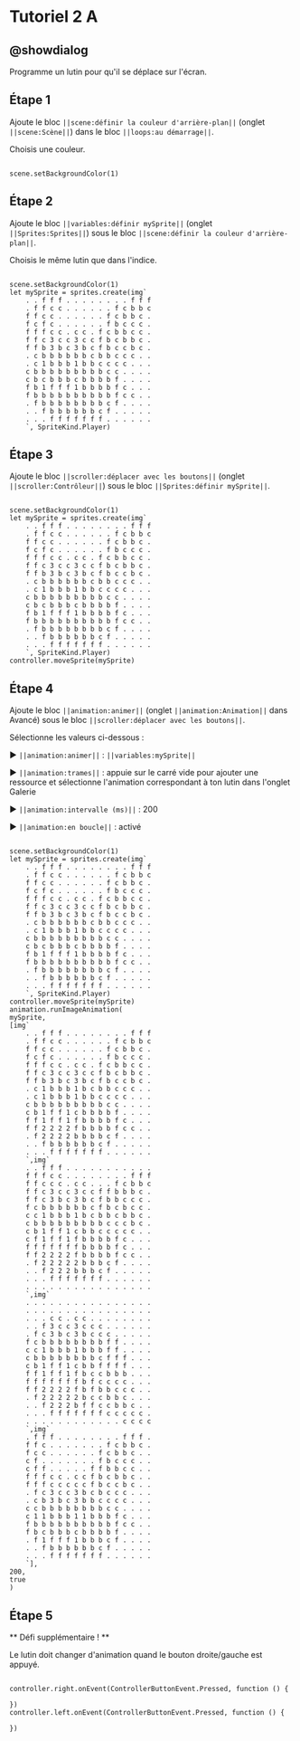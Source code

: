 # Tutoriel 2 A

## @showdialog

Programme un lutin pour qu'il se déplace sur l'écran.

## Étape 1

Ajoute le bloc ``||scene:définir la couleur d'arrière-plan||`` (onglet ``||scene:Scène||``) dans le bloc ``||loops:au démarrage||``.

Choisis une couleur.

```blocks

scene.setBackgroundColor(1)

```

## Étape 2

Ajoute le bloc ``||variables:définir mySprite||`` (onglet ``||Sprites:Sprites||``) sous le bloc ``||scene:définir la couleur d'arrière-plan||``.

Choisis le même lutin que dans l'indice.

```blocks

scene.setBackgroundColor(1)
let mySprite = sprites.create(img`
    . . f f f . . . . . . . . f f f 
    . f f c c . . . . . . f c b b c 
    f f c c . . . . . . f c b b c . 
    f c f c . . . . . . f b c c c . 
    f f f c c . c c . f c b b c c . 
    f f c 3 c c 3 c c f b c b b c . 
    f f b 3 b c 3 b c f b c c b c . 
    . c b b b b b b c b b c c c . . 
    . c 1 b b b 1 b b c c c c . . . 
    c b b b b b b b b b c c . . . . 
    c b c b b b c b b b b f . . . . 
    f b 1 f f f 1 b b b b f c . . . 
    f b b b b b b b b b b f c c . . 
    . f b b b b b b b b c f . . . . 
    . . f b b b b b b c f . . . . . 
    . . . f f f f f f f . . . . . . 
    `, SpriteKind.Player)

```

## Étape 3

Ajoute le bloc ``||scroller:déplacer avec les boutons||`` (onglet ``||scroller:Contrôleur||``) sous le bloc ``||Sprites:définir mySprite||``.

```blocks

scene.setBackgroundColor(1)
let mySprite = sprites.create(img`
    . . f f f . . . . . . . . f f f 
    . f f c c . . . . . . f c b b c 
    f f c c . . . . . . f c b b c . 
    f c f c . . . . . . f b c c c . 
    f f f c c . c c . f c b b c c . 
    f f c 3 c c 3 c c f b c b b c . 
    f f b 3 b c 3 b c f b c c b c . 
    . c b b b b b b c b b c c c . . 
    . c 1 b b b 1 b b c c c c . . . 
    c b b b b b b b b b c c . . . . 
    c b c b b b c b b b b f . . . . 
    f b 1 f f f 1 b b b b f c . . . 
    f b b b b b b b b b b f c c . . 
    . f b b b b b b b b c f . . . . 
    . . f b b b b b b c f . . . . . 
    . . . f f f f f f f . . . . . . 
    `, SpriteKind.Player)
controller.moveSprite(mySprite)

```

## Étape 4

Ajoute le bloc ``||animation:animer||`` (onglet ``||animation:Animation||`` dans Avancé) sous le bloc ``||scroller:déplacer avec les boutons||``.

Sélectionne les valeurs ci-dessous :

► ``||animation:animer||`` : ``||variables:mySprite||``

► ``||animation:trames||`` : appuie sur le carré vide pour ajouter une ressource et sélectionne l'animation correspondant à ton lutin dans l'onglet Galerie

► ``||animation:intervalle (ms)||`` : 200 

► ``||animation:en boucle||`` : activé

```blocks

scene.setBackgroundColor(1)
let mySprite = sprites.create(img`
    . . f f f . . . . . . . . f f f 
    . f f c c . . . . . . f c b b c 
    f f c c . . . . . . f c b b c . 
    f c f c . . . . . . f b c c c . 
    f f f c c . c c . f c b b c c . 
    f f c 3 c c 3 c c f b c b b c . 
    f f b 3 b c 3 b c f b c c b c . 
    . c b b b b b b c b b c c c . . 
    . c 1 b b b 1 b b c c c c . . . 
    c b b b b b b b b b c c . . . . 
    c b c b b b c b b b b f . . . . 
    f b 1 f f f 1 b b b b f c . . . 
    f b b b b b b b b b b f c c . . 
    . f b b b b b b b b c f . . . . 
    . . f b b b b b b c f . . . . . 
    . . . f f f f f f f . . . . . . 
    `, SpriteKind.Player)
controller.moveSprite(mySprite)
animation.runImageAnimation(
mySprite,
[img`
    . . f f f . . . . . . . . f f f 
    . f f c c . . . . . . f c b b c 
    f f c c . . . . . . f c b b c . 
    f c f c . . . . . . f b c c c . 
    f f f c c . c c . f c b b c c . 
    f f c 3 c c 3 c c f b c b b c . 
    f f b 3 b c 3 b c f b c c b c . 
    . c 1 b b b 1 b c b b c c c . . 
    . c 1 b b b 1 b b c c c c . . . 
    c b b b b b b b b b c c . . . . 
    c b 1 f f 1 c b b b b f . . . . 
    f f 1 f f 1 f b b b b f c . . . 
    f f 2 2 2 2 f b b b b f c c . . 
    . f 2 2 2 2 b b b b c f . . . . 
    . . f b b b b b b c f . . . . . 
    . . . f f f f f f f . . . . . . 
    `,img`
    . . f f f . . . . . . . . . . . 
    f f f c c . . . . . . . . f f f 
    f f c c c . c c . . . f c b b c 
    f f c 3 c c 3 c c f f b b b c . 
    f f c 3 b c 3 b c f b b c c c . 
    f c b b b b b b c f b c b c c . 
    c c 1 b b b 1 b c b b c b b c . 
    c b b b b b b b b b c c c b c . 
    c b 1 f f 1 c b b c c c c c . . 
    c f 1 f f 1 f b b b b f c . . . 
    f f f f f f f b b b b f c . . . 
    f f 2 2 2 2 f b b b b f c c . . 
    . f 2 2 2 2 2 b b b c f . . . . 
    . . f 2 2 2 b b b c f . . . . . 
    . . . f f f f f f f . . . . . . 
    . . . . . . . . . . . . . . . . 
    `,img`
    . . . . . . . . . . . . . . . . 
    . . . . . . . . . . . . . . . . 
    . . . c c . c c . . . . . . . . 
    . . f 3 c c 3 c c c . . . . . . 
    . f c 3 b c 3 b c c c . . . . . 
    f c b b b b b b b b f f . . . . 
    c c 1 b b b 1 b b b f f . . . . 
    c b b b b b b b b c f f f . . . 
    c b 1 f f 1 c b b f f f f . . . 
    f f 1 f f 1 f b c c b b b . . . 
    f f f f f f f b f c c c c . . . 
    f f 2 2 2 2 f b f b b c c c . . 
    . f 2 2 2 2 2 b c c b b c . . . 
    . . f 2 2 2 b f f c c b b c . . 
    . . . f f f f f f f c c c c c . 
    . . . . . . . . . . . . c c c c 
    `,img`
    . f f f . . . . . . . . f f f . 
    f f c . . . . . . . f c b b c . 
    f c c . . . . . . f c b b c . . 
    c f . . . . . . . f b c c c . . 
    c f f . . . . . f f b b c c . . 
    f f f c c . c c f b c b b c . . 
    f f f c c c c c f b c c b c . . 
    . f c 3 c c 3 b c b c c c . . . 
    . c b 3 b c 3 b b c c c c . . . 
    c c b b b b b b b b c c . . . . 
    c 1 1 b b b 1 1 b b b f c . . . 
    f b b b b b b b b b b f c c . . 
    f b c b b b c b b b b f . . . . 
    . f 1 f f f 1 b b b c f . . . . 
    . . f b b b b b b c f . . . . . 
    . . . f f f f f f f . . . . . . 
    `],
200,
true
)

```

## Étape 5

** Défi supplémentaire ! **

Le lutin doit changer d'animation quand le bouton droite/gauche est appuyé.

```blocks

controller.right.onEvent(ControllerButtonEvent.Pressed, function () {
	
})
controller.left.onEvent(ControllerButtonEvent.Pressed, function () {
	
})

```